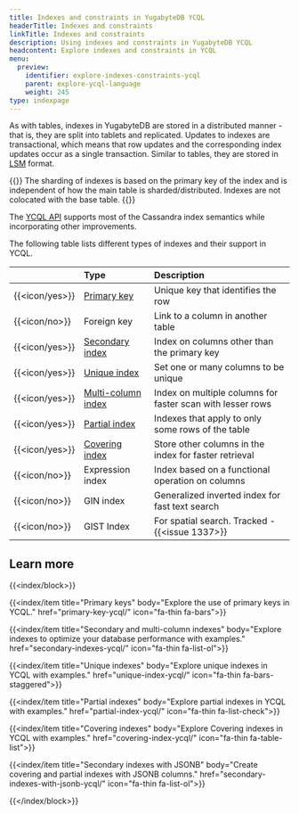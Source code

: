 ```yaml
---
title: Indexes and constraints in YugabyteDB YCQL
headerTitle: Indexes and constraints
linkTitle: Indexes and constraints
description: Using indexes and constraints in YugabyteDB YCQL
headcontent: Explore indexes and constraints in YCQL
menu:
  preview:
    identifier: explore-indexes-constraints-ycql
    parent: explore-ycql-language
    weight: 245
type: indexpage
---
```


As with tables, indexes in YugabyteDB are stored in a distributed manner - that is, they are split into tablets and replicated. Updates to indexes are transactional, which means that row updates and the corresponding index updates occur as a single transaction. Similar to tables, they are stored in [LSM](https://en.wikipedia.org/wiki/Log-structured_merge-tree) format.

{{<note>}}
The sharding of indexes is based on the primary key of the index and is independent of how the main table is sharded/distributed. Indexes are not colocated with the base table.
{{</note>}}

The [YCQL API](../../../api/ycql/) supports most of the Cassandra index semantics while incorporating other improvements.

The following table lists different types of indexes and their support in YCQL.

|                | Type | Description  |
| :------------- | :--- | :--- |
| {{<icon/yes>}} | [Primary key](primary-key-ycql/) | Unique key that identifies the row |
| {{<icon/no>}}  | Foreign key  | Link to a column in another table |
| {{<icon/yes>}} | [Secondary index](secondary-indexes-ycql/) | Index on columns other than the primary key |
| {{<icon/yes>}} | [Unique index](unique-index-ycql/) | Set one or many columns to be unique |
| {{<icon/yes>}} | [Multi-column index](secondary-indexes-ycql/#multi-column-index) | Index on multiple columns for faster scan with lesser rows |
| {{<icon/yes>}} | [Partial index](partial-index-ycql/) | Indexes that apply to only some rows of the table |
| {{<icon/yes>}} | [Covering index](covering-index-ycql/) | Store other columns in the index for faster retrieval |
| {{<icon/no>}}  | Expression index | Index based on a functional operation on columns |
| {{<icon/no>}}  | GIN index | Generalized inverted index for fast text search |
| {{<icon/no>}}  | GIST Index | For spatial search. Tracked - {{<issue 1337>}} |

## Learn more

{{<index/block>}}

  {{<index/item
    title="Primary keys"
    body="Explore the use of primary keys in YCQL."
    href="primary-key-ycql/"
    icon="fa-thin fa-bars">}}

  {{<index/item
    title="Secondary and multi-column indexes"
    body="Explore indexes to optimize your database performance with examples."
    href="secondary-indexes-ycql/"
    icon="fa-thin fa-list-ol">}}

  {{<index/item
    title="Unique indexes"
    body="Explore unique indexes in YCQL with examples."
    href="unique-index-ycql/"
    icon="fa-thin fa-bars-staggered">}}

  {{<index/item
    title="Partial indexes"
    body="Explore partial indexes in YCQL with examples."
    href="partial-index-ycql/"
    icon="fa-thin fa-list-check">}}

   {{<index/item
    title="Covering indexes"
    body="Explore Covering indexes in YCQL with examples."
    href="covering-index-ycql/"
    icon="fa-thin fa-table-list">}}

  {{<index/item
    title="Secondary indexes with JSONB"
    body="Create covering and partial indexes with JSONB columns."
    href="secondary-indexes-with-jsonb-ycql/"
    icon="fa-thin fa-list-ol">}}

{{</index/block>}}
